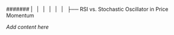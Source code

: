 ####### |   |   |   |   |   |   ├── RSI vs. Stochastic Oscillator in Price Momentum

*Add content here*